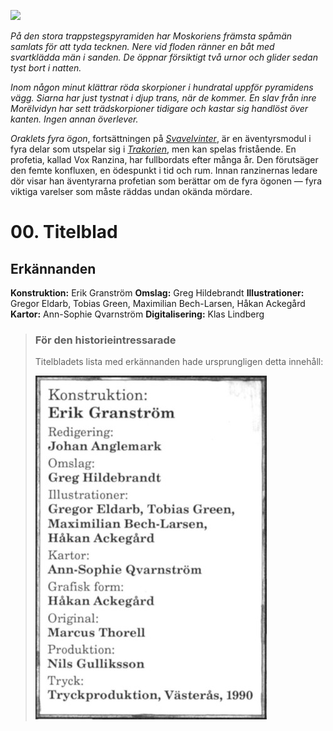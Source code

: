 <title>Oraklets fyra ögon</title>

![](00.titelblad.jpg)

*På den stora trappstegspyramiden har Moskoriens främsta spåmän samlats för att tyda tecknen. Nere vid floden ränner en båt med svartklädda män i sanden. De öppnar försiktigt två urnor och glider sedan tyst bort i natten.*

*Inom någon minut klättrar röda skorpioner i hundratal uppför pyramidens vägg. Siarna har just tystnat i djup trans, när de kommer. En slav från inre Morëlvidyn har sett trädskorpioner tidigare och kastar sig handlöst över kanten. Ingen annan överlever.*

*Oraklets fyra ögon*, fortsättningen på [*Svavelvinter*](../svavelvinter/00.titelblad.html), är en äventyrsmodul i fyra delar som utspelar sig i [*Trakorien*](../trakorien/00.titelblad.html), men kan spelas fristående. En profetia, kallad Vox Ranzina, har fullbordats efter många år. Den förutsäger den femte konfluxen, en ödespunkt i tid och rum. Innan ranzinernas ledare dör visar han äventyrarna profetian som berättar om de fyra ögonen — fyra viktiga varelser som måste räddas undan okända mördare.

# 00. Titelblad

## Erkännanden

**Konstruktion:** Erik Granström
**Omslag:** Greg Hildebrandt
**Illustrationer:** Gregor Eldarb, Tobias Green, Maximilian Bech-Larsen, Håkan Ackegård
**Kartor:** Ann-Sophie Qvarnström
**Digitalisering:** Klas Lindberg

> ### För den historieintressarade
> 
> Titelbladets lista med erkännanden hade ursprungligen detta innehåll:
> 
> ![](00.historiska_erkännanden.jpg)
